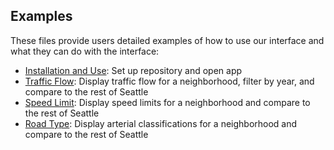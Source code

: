 ## Examples

These files provide users detailed examples of how to use our interface and what they can do with the interface:
* [Installation and Use](Starter%20Kit.md): Set up repository and open app
* [Traffic Flow](Traffic%20Flow.md): Display traffic flow for a neighborhood, filter by year, and compare to the rest of Seattle
* [Speed Limit](Speed%20Limit.md): Display speed limits for a neighborhood and compare to the rest of Seattle
* [Road Type](Road%20Type.md): Display arterial classifications for a neighborhood and compare to the rest of Seattle
